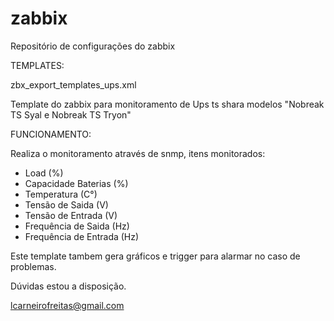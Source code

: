 zabbix
======

Repositório de configurações do zabbix


TEMPLATES:

zbx_export_templates_ups.xml

Template do zabbix para monitoramento de Ups ts shara modelos "Nobreak TS Syal e Nobreak TS Tryon"

FUNCIONAMENTO:

Realiza o monitoramento através de snmp, itens monitorados:

- Load (%)
- Capacidade Baterias (%)
- Temperatura (C°)
- Tensão de Saida (V)
- Tensão de Entrada (V)
- Frequência de Saida (Hz)
- Frequência de Entrada (Hz)

Este template tambem gera gráficos e trigger para alarmar no caso de problemas.

Dúvidas estou a disposição.

lcarneirofreitas@gmail.com
